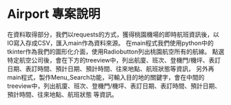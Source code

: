 # __Airport__ 專案說明

在資料取得部分，我們以requests的方式，獲得桃園機場的即時航班資訊後，以IO寫入存成CSV，匯入main作為資料來源。
在main程式我們使用python中的tkinter作為我們的圖形化介面，使用Radiobutton列出桃園航空所有的航線。
點選特定航空公司後，會在下方的treeview中，列出航廈、班次、登機門/機坪、表訂日期、表訂時間、預計日期、預計時間、往來地點、航班狀態等資訊，
另外再main程式，製作Menu_Search功能，可輸入目的地的關鍵字，會在中間的treeview中，列出航廈、班次、登機門/機坪、表訂日期、表訂時間、預計日期、預計時間、往來地點、航班狀態
等資訊。

